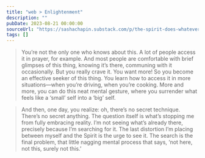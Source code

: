 ```yaml
---
title: "web > Enlightenment"
description: ""
pubDate: 2023-08-21 00:00:00
sourceUrl: "https://sashachapin.substack.com/p/the-spirit-does-whatever-it-wants"
tags: []
---
```


> You’re not the only one who knows about this. A lot of people access it in prayer, for example. And most people are comfortable with brief glimpses of this thing, knowing it’s there, communing with it occasionally. But you really crave it. You want more! So you become an effective seeker of this thing. You learn how to access it in more situations—when you’re driving, when you’re cooking. More and more, you can do this neat mental gesture, where you surrender what feels like a ‘small’ self into a ‘big’ self.

> And then, one day, you realize: oh, there’s no secret technique. There’s no secret anything. The question itself is what’s stopping me from fully embracing reality. I’m not seeing what’s already there, precisely because I’m searching for it. The last distortion I’m placing between myself and the Spirit is the urge to see it. The search is the final problem, that little nagging mental process that says, ‘not here, not this, surely not this.’